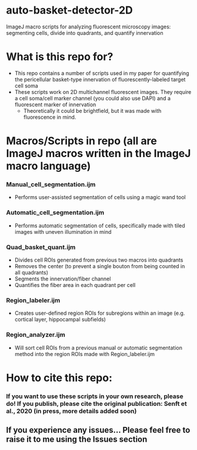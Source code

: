 # auto-basket-detector-2D
ImageJ macro scripts for analyzing fluorescent microscopy images: segmenting cells, divide into quadrants, and quantify innervation

# What is this repo for?
* This repo contains a number of scripts used in my paper for quantifying the pericellular basket-type innervation of fluorescently-labeled target cell soma
* These scripts work on 2D multichannel fluorescent images. They require a cell soma/cell marker channel (you could also use DAPI) and a fluorescent marker of innervation
    * Theoretically it could be brightfield, but it was made with fluorescence in mind.

# Macros/Scripts in repo (all are ImageJ macros written in the ImageJ macro language)
### Manual_cell_segmentation.ijm
* Performs user-assisted segmentation of cells using a magic wand tool
### Automatic_cell_segmentation.ijm
* Performs automatic segmentation of cells, specifically made with tiled images with uneven illumination in mind
### Quad_basket_quant.ijm
* Divides cell ROIs generated from previous two macros into quadrants
* Removes the center (to prevent a single bouton from being counted in all quadrants)
* Segments the innervation/fiber channel
* Quantifies the fiber area in each quadrant per cell
### Region_labeler.ijm
* Creates user-defined region ROIs for subregions within an image (e.g. cortical layer, hippocampal subfields)
### Region_analyzer.ijm
* Will sort cell ROIs from a previous manual or automatic segmentation method into the region ROIs made with Region_labeler.ijm
    
# How to cite this repo:
### If you want to use these scripts in your own research, please do! If you publish, please cite the original publication: Senft et al., 2020 (in press, more details added soon)

## If you experience any issues... Please feel free to raise it to me using the Issues section

